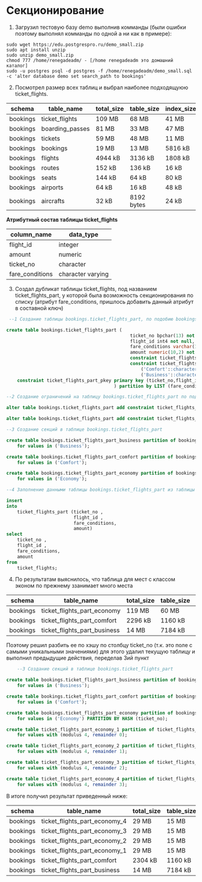 # Секционирование
1. Загрузил тестовую базу demo выполнив комманды (были ошибки поэтому выполнял комманды по одной а ни как в примере):
```CMD
sudo wget https://edu.postgrespro.ru/demo_small.zip
sudo apt install unzip
sudo unzip demo_small.zip
chmod 777 /home/renegadeadm/ - [/home renegadeadm это домашний каталог]
sudo -u postgres psql -d postgres -f /home/renegadeadm/demo_small.sql -c 'alter database demo set search_path to bookings' 
```
2. Посмотрел размер всех таблиц и выбрал наиболее подходящуюю ticket_flights.

| schema   | table_name      | total_size  | table_size  | index_size  |
|----------|-----------------|-------------|-------------|-------------|
| bookings | ticket_flights  | 109 MB      | 68 MB       | 41 MB       |
| bookings | boarding_passes | 81 MB       | 33 MB       | 47 MB       |
| bookings | tickets         | 59 MB       | 48 MB       | 11 MB       |
| bookings | bookings        | 19 MB       | 13 MB       | 5816 kB     |
| bookings | flights         | 4944 kB     | 3136 kB     | 1808 kB     |
| bookings | routes          | 152 kB      | 136 kB      | 16 kB       |
| bookings | seats           | 144 kB      | 64 kB       | 80 kB       |
| bookings | airports        | 64 kB       | 16 kB       | 48 kB       |
| bookings | aircrafts       | 32 kB       | 8192 bytes  | 24 kB       |

**Атрибутный состав таблицы ticket_flights**

| column_name     | data_type         |
|-----------------|-------------------|
| flight_id       | integer           |
| amount          | numeric           |
| ticket_no       | character         |
| fare_conditions | character varying |


3. Создал дубликат таблицы ticket_flights, под названием ticket_flights_part, у которой была возможность секционирования по списку (атрибут fare_conditions, пришлось добавить данный атрибут в составной ключ)

```SQL
 --1 Создание таблицы bookings.ticket_flights_part, по подобию bookings.ticket_flights, кроме наличия секционирования

create table bookings.ticket_flights_part (
                                              ticket_no bpchar(13) not null,
                                              flight_id int4 not null,
                                              fare_conditions varchar(10) not null,
                                              amount numeric(10,2) not null,
                                              constraint ticket_flights_part_amount_check check ((amount >= (0)::numeric)),
                                              constraint ticket_flights_part_fare_conditions_check check (((fare_conditions)::text = any (array[('Economy'::character varying)::text,
                                                  ('Comfort'::character varying)::text,
                                                  ('Business'::character varying)::text]))),
	constraint ticket_flights_part_pkey primary key (ticket_no,flight_id,fare_conditions)
										) partition by LIST (fare_conditions);

--2 Создание ограничений на таблицу bookings.ticket_flights_part по подобию таблицы ticket_flights

alter table bookings.ticket_flights_part add constraint ticket_flights_part_flight_id_fkey foreign key (flight_id) references bookings.flights(flight_id);

alter table bookings.ticket_flights_part add constraint ticket_flights_part_ticket_no_fkey foreign key (ticket_no) references bookings.tickets(ticket_no);

--3 Создание секций в таблице bookings.ticket_flights_part

create table bookings.ticket_flights_part_business partition of bookings.ticket_flights_part
    for values in ('Business');

create table bookings.ticket_flights_part_comfort partition of bookings.ticket_flights_part
    for values in ('Comfort');

create table bookings.ticket_flights_part_economy partition of bookings.ticket_flights_part
    for values in ('Economy');

--4 Заполнение данными таблицы bookings.ticket_flights_part из таблицы bookings.ticket_flights

insert
into
    ticket_flights_part (ticket_no ,
                         flight_id ,
                         fare_conditions,
                         amount)
select
    ticket_no ,
    flight_id ,
    fare_conditions,
    amount
from
    ticket_flights;
```
4. По результатам выяснилось, что таблица для мест с классом эконом по прежнему ззанимает много места

| schema   | table_name                   | total_size  | table_size | index_size  |
|----------|------------------------------|-------------|------------|-------------|
| bookings | ticket_flights_part_economy  | 119 MB      | 60 MB      | 59 MB       |
| bookings | ticket_flights_part_comfort  | 2296 kB     | 1160 kB    | 1136 kB     |
| bookings | ticket_flights_part_business | 14 MB       | 7184 kB    | 7032 kB     |

Поэтому решил разбить ее по хэшу по столбцу ticket_no (т.к. это поле с самыми уникальными значениями) для этого удалил текущую таблицу и выполнил предыдущие действия, переделав 3ий пункт
```SQL
	--3 Создание секций в таблице bookings.ticket_flights_part

create table bookings.ticket_flights_part_business partition of bookings.ticket_flights_part
    for values in ('Business');

create table bookings.ticket_flights_part_comfort partition of bookings.ticket_flights_part
    for values in ('Comfort');

create table bookings.ticket_flights_part_economy partition of bookings.ticket_flights_part
    for values in ('Economy') PARTITION BY HASH (ticket_no);

create table ticket_flights_part_economy_1 partition of ticket_flights_part_economy
    for values with (modulus 4, remainder 0);

create table ticket_flights_part_economy_2 partition of ticket_flights_part_economy
    for values with (modulus 4, remainder 1);

create table ticket_flights_part_economy_3 partition of ticket_flights_part_economy
    for values with (modulus 4, remainder 2);

create table ticket_flights_part_economy_4 partition of ticket_flights_part_economy
    for values with (modulus 4, remainder 3);
```
В итоге получил результат приведенный ниже:

| schema   | table_name                    | total_size  | table_size  | index_size  |
|----------|-------------------------------|-------------|-------------|-------------|
| bookings | ticket_flights_part_economy_4 | 29 MB       | 15 MB       | 14 MB       |
| bookings | ticket_flights_part_economy_3 | 29 MB       | 15 MB       | 14 MB       |
| bookings | ticket_flights_part_economy_2 | 29 MB       | 15 MB       | 14 MB       |
| bookings | ticket_flights_part_economy_1 | 29 MB       | 15 MB       | 14 MB       |
| bookings | ticket_flights_part_comfort   | 2304 kB     | 1160 kB     | 1144 kB     |
| bookings | ticket_flights_part_business  | 14 MB       | 7184 kB     | 7040 kB     |
